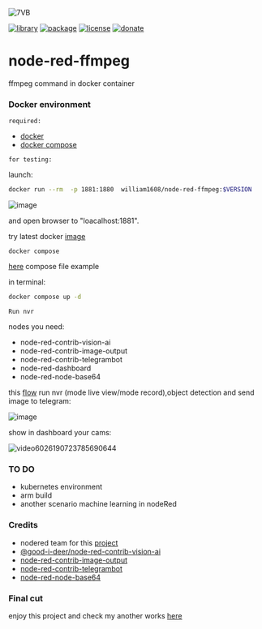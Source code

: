 ![7VB](https://github.com/william89731/node-red-ffmpeg/assets/68069659/6357878b-902b-4f3e-8d46-876dc61be7ff)

[![library](https://img.shields.io/badge/nodered-latest-red)](https://nodered.org/)
[![package](https://img.shields.io/badge/docker-latest-blue)](https://docs.docker.com/get-docker/)
[![license](https://img.shields.io/badge/license-Apache--2.0-yellowgreen)](https://apache.org/licenses/LICENSE-2.0)
[![donate](https://img.shields.io/badge/donate-wango-blue)](https://www.wango.org/donate.aspx)

# node-red-ffmpeg
ffmpeg command in docker container

### Docker environment

```required:```
- [docker](https://docs.docker.com/get-docker/) 
- [docker compose ](https://docs.docker.com/compose/)

```for testing:```
  
launch:
```bash
docker run --rm  -p 1881:1880  william1608/node-red-ffmpeg:$VERSION
```
![image](https://github.com/william89731/node-red-ffmpeg/assets/68069659/85468ec1-54f2-466f-a14b-0893b2915cf7)


and open browser to "loacalhost:1881".

try latest docker [image](https://hub.docker.com/r/william1608/node-red-ffmpeg/tags) 

```docker compose```
 
 [here](https://github.com/william89731/node-red-ffmpeg/blob/main/docker-compose.yml) compose file example

 in terminal:

 ```bash
docker compose up -d
```

```Run nvr```

nodes you need:

- node-red-contrib-vision-ai
- node-red-contrib-image-output
- node-red-contrib-telegrambot
- node-red-dashboard
- node-red-node-base64

this [flow](https://github.com/william89731/node-red-ffmpeg/blob/main/nvr.json) run nvr (mode live view/mode record),object detection and send image to telegram:  
 
![image](https://github.com/william89731/node-red-ffmpeg/assets/68069659/53d27bd4-a421-47da-b6a4-a6fc22858a84)

show in dashboard your cams:

![video6026190723785690644](https://github.com/william89731/node-red-ffmpeg/assets/68069659/98c3d144-fca4-4fd5-951b-1c21b7ba5682)

### TO DO

- kubernetes environment
- arm build
- another scenario machine learning in nodeRed

### Credits

- nodered team for this [project](https://github.com/node-red/node-red-docker/tree/master/docker-custom)
- [@good-i-deer/node-red-contrib-vision-ai](https://github.com/GOOD-I-DEER/node-red-contrib-vision-ai)
- [node-red-contrib-image-output](https://github.com/rikukissa/node-red-contrib-image-output)
- [node-red-contrib-telegrambot](https://github.com/windkh/node-red-contrib-telegrambot)
- [node-red-node-base64](https://github.com/node-red/node-red-nodes/blob/master/parsers/base64/README.md)


### Final cut

enjoy this project and check my another works  [here](https://github.com/william89731) 






  

